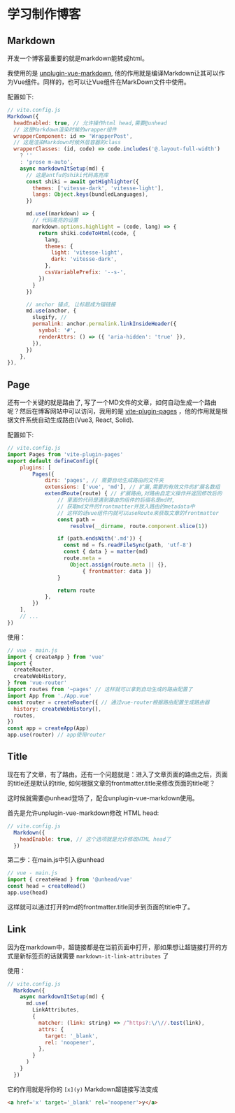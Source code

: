 # 学习制作博客

## Markdown

开发一个博客最重要的就是markdown能转成html。

我使用的是 [unplugin-vue-markdown](https://github.com/unplugin/unplugin-vue-markdown), 他的作用就是编译Markdown让其可以作为Vue组件。同样的，也可以让Vue组件在MarkDown文件中使用。

配置如下: 

```js
// vite.config.js
Markdown({
  headEnabled: true, // 允许操作html head,需要@unhead
  // 这是Markdown渲染时候的wrapper组件
  wrapperComponent: id => 'WrapperPost',
  // 这是渲染Markdown时候外层容器的class
  wrapperClasses: (id, code) => code.includes('@.layout-full-width')
    ? ''
    : 'prose m-auto',
    async markdownItSetup(md) {
      // 这是antfu的shiki代码高亮库
      const shiki = await getHighlighter({
        themes: ['vitesse-dark', 'vitesse-light'],
        langs: Object.keys(bundledLanguages),
      })

      md.use((markdown) => {
        // 代码高亮的设置
        markdown.options.highlight = (code, lang) => {
          return shiki.codeToHtml(code, {
            lang,
            themes: {
              light: 'vitesse-light',
              dark: 'vitesse-dark',
            },
            cssVariablePrefix: '--s-',
          })
        }
      })

      // anchor 锚点, 让标题成为锚链接
      md.use(anchor, {
        slugify, // 
        permalink: anchor.permalink.linkInsideHeader({
          symbol: '#',
          renderAttrs: () => ({ 'aria-hidden': 'true' }),
        }),
      })
    },
}),
```

## Page

还有一个关键的就是路由了, 写了一个MD文件的文章，如何自动生成一个路由呢？然后在博客网站中可以访问，我用的是 [vite-plugin-pages](https://github.com/hannoeru/vite-plugin-pages) ，他的作用就是根据文件系统自动生成路由(Vue3, React, Solid).

配置如下:

```js
// vite.config.js
import Pages from 'vite-plugin-pages'
export default defineConfig({
    plugins: [
        Pages({
            dirs: 'pages', // 需要自动生成路由的文件夹
            extensions: ['vue', 'md'], // 扩展,需要的有效文件的扩展名数组
            extendRoute(route) { // 扩展路由,对路由自定义操作并返回修改后的
                // 里面的代码是遇到路由的组件的后缀名是md时,
                // 获取md文件的frontmatter并放入路由的metadata中
                // 这样的话vue组件内就可以useRoute来获取文章的frontmatter
                const path = 
                    resolve(__dirname, route.component.slice(1))

                if (path.endsWith('.md')) {
                  const md = fs.readFileSync(path, 'utf-8')
                  const { data } = matter(md)
                  route.meta = 
                    Object.assign(route.meta || {},
                        { frontmatter: data })
                }

                return route
            },
        })
    ],
    // ...
})
```

使用：

```js
// vue - main.js
import { createApp } from 'vue'
import {
  createRouter,
  createWebHistory,
} from 'vue-router'
import routes from '~pages' // 这样就可以拿到自动生成的路由配置了
import App from './App.vue'
const router = createRouter({ // 通过vue-router根据路由配置生成路由器
  history: createWebHistory(),
  routes,
})
const app = createApp(App)
app.use(router) // app使用router
```

## Title

现在有了文章，有了路由。还有一个问题就是：进入了文章页面的路由之后，页面的title还是默认的title, 如何根据文章的frontmatter.title来修改页面的title呢？

这时候就需要@unhead登场了，配合unplugin-vue-markdown使用。

首先是允许unplugin-vue-markdown修改 HTML head:

```js
// vite.config.js
  Markdown({
    headEnable: true, // 这个选项就是允许修改HTML head了
  })
```

第二步：在main.js中引入@unhead

```js
// vue - main.js
import { createHead } from '@unhead/vue'
const head = createHead()
app.use(head)
```

这样就可以通过打开的md的frontmatter.title同步到页面的title中了。

## Link

因为在markdown中，超链接都是在当前页面中打开，那如果想让超链接打开的方式是新标签页的话就需要   `markdown-it-link-attributes` 了

使用：

```js
// vite.config.js
  Markdown({
    async markdownItSetup(md) {
      md.use(
        LinkAttributes, 
        {
          matcher: (link: string) => /^https?:\/\//.test(link),
          attrs: {
            target: '_blank',
            rel: 'noopener',
          },
        }
      )
    }
  })
```

它的作用就是将你的 `[x](y)` Markdown超链接写法变成

```html
<a href='x' target='_blank' rel='noopener'>y</a>
```
